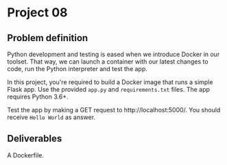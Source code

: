 # Project 08

## Problem definition

Python development and testing is eased when we introduce Docker in our toolset. That way, we can launch a container with our latest changes to code, run the Python interpreter and test the app.

In this project, you're required to build a Docker image that runs a simple Flask app. Use the provided `app.py` and `requirements.txt` files. The app requires Python 3.6+.

Test the app by making a GET request to http://localhost:5000/. You should receive `Hello World` as answer.


## Deliverables

A Dockerfile.
